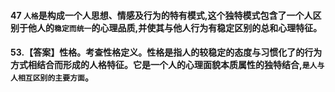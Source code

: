 #### 47 `人格`是构成一个人思想、情感及行为的特有模式,这个独特模式包含了一个人区别于他人的`稳定而统一`的心理品质,并使其与他人行为有稳定区别的总和心理特征。

#### 53.【答案】性格。考查性格定义。性格是指人的较稳定的态度与习惯化了的行为方式相结合而形成的人格特征。它是一个人的心理面貌本质属性的独特结合,`是人与人相互区别的主要方面`。
